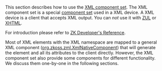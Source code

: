 

This section describes how to use the [XML component set](ZUML_Reference/ZUML/Languages/XML). The XML component
set is a special [component set](ZUML_Reference/ZUML/Languages) used in a XML device. A
XML device is a client that accepts XML output. You can *not* use it
with [ZUL](ZUML_Reference/ZUML/Languages/ZUL) or
[XHTML](ZUML_Reference/ZUML/Languages/XHTML).

For introduction please refer to [ZK Developer's Reference]({{site.baseurl}}/zk_dev_ref/ui_patterns/xml_ouput).

Most of XML elements with the XML namespace are mapped to a general XML
component ([org.zkoss.zml.XmlNativeComponent](https://www.zkoss.org/javadoc/latest/zk/org/zkoss/zml/XmlNativeComponent.html)) that
will generate the element and all its attributes to the client directly.
However, the XML component set also provide some components for
different functionality. We discuss them one-by-one in the following
sections.




